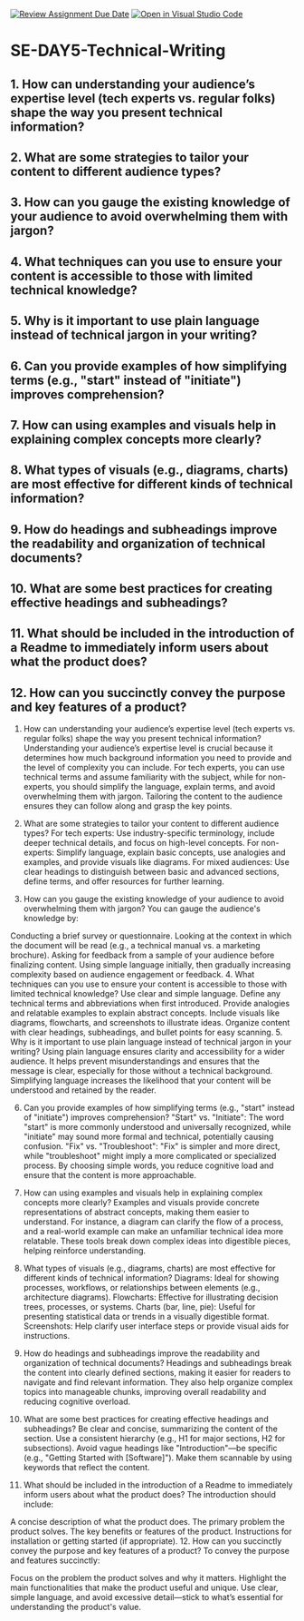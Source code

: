 [![Review Assignment Due Date](https://classroom.github.com/assets/deadline-readme-button-22041afd0340ce965d47ae6ef1cefeee28c7c493a6346c4f15d667ab976d596c.svg)](https://classroom.github.com/a/zsAR-pyY)
[![Open in Visual Studio Code](https://classroom.github.com/assets/open-in-vscode-2e0aaae1b6195c2367325f4f02e2d04e9abb55f0b24a779b69b11b9e10269abc.svg)](https://classroom.github.com/online_ide?assignment_repo_id=17060828&assignment_repo_type=AssignmentRepo)
# SE-DAY5-Technical-Writing
## 1. How can understanding your audience’s expertise level (tech experts vs. regular folks) shape the way you present technical information?
## 2. What are some strategies to tailor your content to different audience types?
## 3. How can you gauge the existing knowledge of your audience to avoid overwhelming them with jargon?
## 4. What techniques can you use to ensure your content is accessible to those with limited technical knowledge?
## 5. Why is it important to use plain language instead of technical jargon in your writing?
## 6. Can you provide examples of how simplifying terms (e.g., "start" instead of "initiate") improves comprehension?
## 7. How can using examples and visuals help in explaining complex concepts more clearly?
## 8. What types of visuals (e.g., diagrams, charts) are most effective for different kinds of technical information?
## 9. How do headings and subheadings improve the readability and organization of technical documents?
## 10. What are some best practices for creating effective headings and subheadings?
## 11. What should be included in the introduction of a Readme to immediately inform users about what the product does?
## 12. How can you succinctly convey the purpose and key features of a product?

1. How can understanding your audience’s expertise level (tech experts vs. regular folks) shape the way you present technical information?
Understanding your audience’s expertise level is crucial because it determines how much background information you need to provide and the level of complexity you can include. For tech experts, you can use technical terms and assume familiarity with the subject, while for non-experts, you should simplify the language, explain terms, and avoid overwhelming them with jargon. Tailoring the content to the audience ensures they can follow along and grasp the key points.

2. What are some strategies to tailor your content to different audience types?
For tech experts: Use industry-specific terminology, include deeper technical details, and focus on high-level concepts.
For non-experts: Simplify language, explain basic concepts, use analogies and examples, and provide visuals like diagrams.
For mixed audiences: Use clear headings to distinguish between basic and advanced sections, define terms, and offer resources for further learning.
3. How can you gauge the existing knowledge of your audience to avoid overwhelming them with jargon?
You can gauge the audience's knowledge by:

Conducting a brief survey or questionnaire.
Looking at the context in which the document will be read (e.g., a technical manual vs. a marketing brochure).
Asking for feedback from a sample of your audience before finalizing content.
Using simple language initially, then gradually increasing complexity based on audience engagement or feedback.
4. What techniques can you use to ensure your content is accessible to those with limited technical knowledge?
Use clear and simple language.
Define any technical terms and abbreviations when first introduced.
Provide analogies and relatable examples to explain abstract concepts.
Include visuals like diagrams, flowcharts, and screenshots to illustrate ideas.
Organize content with clear headings, subheadings, and bullet points for easy scanning.
5. Why is it important to use plain language instead of technical jargon in your writing?
Using plain language ensures clarity and accessibility for a wider audience. It helps prevent misunderstandings and ensures that the message is clear, especially for those without a technical background. Simplifying language increases the likelihood that your content will be understood and retained by the reader.

6. Can you provide examples of how simplifying terms (e.g., "start" instead of "initiate") improves comprehension?
"Start" vs. "Initiate": The word "start" is more commonly understood and universally recognized, while "initiate" may sound more formal and technical, potentially causing confusion.
"Fix" vs. "Troubleshoot": "Fix" is simpler and more direct, while "troubleshoot" might imply a more complicated or specialized process. By choosing simple words, you reduce cognitive load and ensure that the content is more approachable.
7. How can using examples and visuals help in explaining complex concepts more clearly?
Examples and visuals provide concrete representations of abstract concepts, making them easier to understand. For instance, a diagram can clarify the flow of a process, and a real-world example can make an unfamiliar technical idea more relatable. These tools break down complex ideas into digestible pieces, helping reinforce understanding.

8. What types of visuals (e.g., diagrams, charts) are most effective for different kinds of technical information?
Diagrams: Ideal for showing processes, workflows, or relationships between elements (e.g., architecture diagrams).
Flowcharts: Effective for illustrating decision trees, processes, or systems.
Charts (bar, line, pie): Useful for presenting statistical data or trends in a visually digestible format.
Screenshots: Help clarify user interface steps or provide visual aids for instructions.
9. How do headings and subheadings improve the readability and organization of technical documents?
Headings and subheadings break the content into clearly defined sections, making it easier for readers to navigate and find relevant information. They also help organize complex topics into manageable chunks, improving overall readability and reducing cognitive overload.

10. What are some best practices for creating effective headings and subheadings?
Be clear and concise, summarizing the content of the section.
Use a consistent hierarchy (e.g., H1 for major sections, H2 for subsections).
Avoid vague headings like "Introduction"—be specific (e.g., "Getting Started with [Software]").
Make them scannable by using keywords that reflect the content.
11. What should be included in the introduction of a Readme to immediately inform users about what the product does?
The introduction should include:

A concise description of what the product does.
The primary problem the product solves.
The key benefits or features of the product.
Instructions for installation or getting started (if appropriate).
12. How can you succinctly convey the purpose and key features of a product?
To convey the purpose and features succinctly:

Focus on the problem the product solves and why it matters.
Highlight the main functionalities that make the product useful and unique.
Use clear, simple language, and avoid excessive detail—stick to what’s essential for understanding the product's value.




